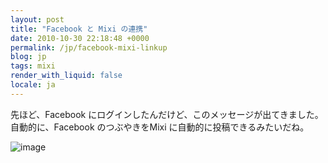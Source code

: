 ```yaml
---
layout: post
title: "Facebook と Mixi の連携"
date: 2010-10-30 22:18:48 +0000
permalink: /jp/facebook-mixi-linkup
blog: jp
tags: mixi
render_with_liquid: false
locale: ja
---
```


先ほど、Facebook にログインしたんだけど、このメッセージが出てきました。 自動的に、Facebook のつぶやきをMixi
に自動的に投稿できるみたいだね。

![image](http://farm5.static.flickr.com/4052/5128607674_501ecf7d18.jpg)
